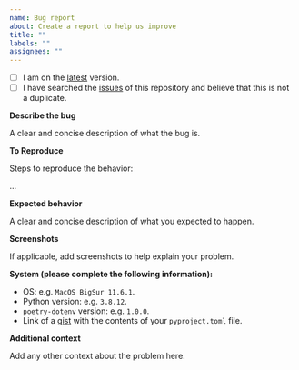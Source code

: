 ```yaml
---
name: Bug report
about: Create a report to help us improve
title: ""
labels: ""
assignees: ""
---
```


- [ ] I am on the [latest](https://github.com/volopivoshenko/poetry-dotenv/releases/latest) version.
- [ ] I have searched the [issues](https://github.com/volopivoshenko/poetry-dotenv/issues) of this repository and believe
  that this is not a duplicate.

**Describe the bug**

A clear and concise description of what the bug is.

**To Reproduce**

Steps to reproduce the behavior:

...

**Expected behavior**

A clear and concise description of what you expected to happen.

**Screenshots**

If applicable, add screenshots to help explain your problem.

**System (please complete the following information):**

- OS: e.g. `MacOS BigSur 11.6.1`.
- Python version: e.g. `3.8.12`.
- `poetry-dotenv` version: e.g. `1.0.0`.
- Link of a [gist](https://gist.github.com/) with the contents of your `pyproject.toml` file.

**Additional context**

Add any other context about the problem here.
